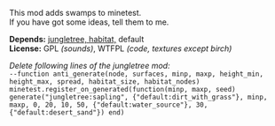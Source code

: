 This mod adds swamps to minetest.  
If you have got some ideas, tell them to me.

**Depends:** [jungletree, habitat,](http://minetest.net/forum/viewtopic.php?pid=39943#p39943) default  
**License:** GPL *(sounds)*, WTFPL *(code, textures except birch)*

*Delete following lines of the jungletree mod:*  
`--function anti_generate(node, surfaces, minp, maxp, height_min, height_max, spread, habitat_size, habitat_nodes) 
minetest.register_on_generated(function(minp, maxp, seed)
    generate("jungletree:sapling", {"default:dirt_with_grass"}, minp, maxp, 0, 20, 10, 50, {"default:water_source"}, 30, {"default:desert_sand"})
end)`
